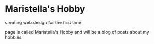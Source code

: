 # Maristella's Hobby

creating web design for the first time

page is called Maristella's Hobby and will be a blog of posts about my hobbies
